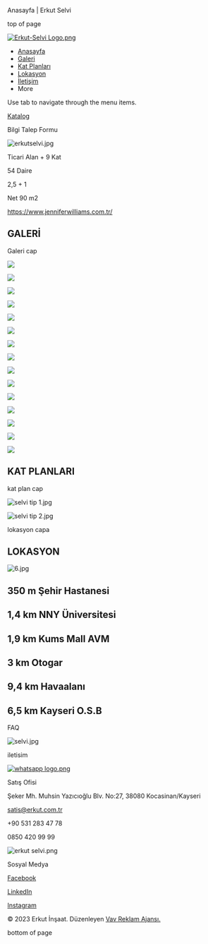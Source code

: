 Anasayfa | Erkut Selvi









top of page

[![Erkut-Selvi Logo.png](https://static.wixstatic.com/media/8e12c5_af8ef031bf8e41088a10e5c17b6ed54a~mv2.png/v1/crop/x_91,y_385,w_2825,h_461/fill/w_258,h_42,al_c,q_85,usm_0.66_1.00_0.01,enc_avif,quality_auto/Erkut-Selvi%20Logo.png)](https://www.erkutselvi.com)

* [Anasayfa](https://www.erkutselvi.com)
* [Galeri](https://www.erkutselvi.com)
* [Kat Planları](https://www.erkutselvi.com)
* [Lokasyon](https://www.erkutselvi.com)
* [İletişim](https://www.erkutselvi.com)
* More

Use tab to navigate through the menu items.

[Katalog](https://www.erkutselvi.com/_files/ugd/8e12c5_2af7e7f3b55c43f1a4b17a1361e8c0b8.pdf)

Bilgi Talep Formu

![erkutselvi.jpg](https://static.wixstatic.com/media/8e12c5_6f18350824b44443b925215bb8470a04~mv2.jpg/v1/fill/w_237,h_92,al_c,q_80,usm_0.66_1.00_0.01,blur_2,enc_avif,quality_auto/8e12c5_6f18350824b44443b925215bb8470a04~mv2.jpg)

Ticari Alan + 9 Kat

54 Daire

2,5 + 1

Net 90 m2

<https://www.jenniferwilliams.com.tr/>

GALERİ
------

Galeri cap

![](https://static.wixstatic.com/media/8e12c5_c4477abd2a2a49fb9faf9f99ee7a34bc~mv2.jpg/v1/fill/w_305,h_229,q_90,enc_avif,quality_auto/8e12c5_c4477abd2a2a49fb9faf9f99ee7a34bc~mv2.jpg)

![](https://static.wixstatic.com/media/8e12c5_36c5e4f6dffd43c4bd0648dd183a6884~mv2.jpg/v1/fill/w_305,h_229,q_90,enc_avif,quality_auto/8e12c5_36c5e4f6dffd43c4bd0648dd183a6884~mv2.jpg)

![](https://static.wixstatic.com/media/8e12c5_91eec0a3f197458ea5d7b6370425ada1~mv2.jpg/v1/fill/w_306,h_229,q_90,enc_avif,quality_auto/8e12c5_91eec0a3f197458ea5d7b6370425ada1~mv2.jpg)

![](https://static.wixstatic.com/media/8e12c5_9230caf4d3c64c7191c4fc987685b6e4~mv2.jpg/v1/fill/w_305,h_229,q_90,enc_avif,quality_auto/8e12c5_9230caf4d3c64c7191c4fc987685b6e4~mv2.jpg)

![](https://static.wixstatic.com/media/8e12c5_5cc32a77a6d94c85838934083bbbb20e~mv2.jpg/v1/fill/w_305,h_229,q_90,enc_avif,quality_auto/8e12c5_5cc32a77a6d94c85838934083bbbb20e~mv2.jpg)

![](https://static.wixstatic.com/media/8e12c5_191cbd654c474a5f9ee8b8151712b695~mv2.jpg/v1/fill/w_305,h_229,q_90,enc_avif,quality_auto/8e12c5_191cbd654c474a5f9ee8b8151712b695~mv2.jpg)

![](https://static.wixstatic.com/media/8e12c5_486005d8e71a45048b3dba6ad43a3172~mv2.jpg/v1/fill/w_306,h_229,q_90,enc_avif,quality_auto/8e12c5_486005d8e71a45048b3dba6ad43a3172~mv2.jpg)

![](https://static.wixstatic.com/media/8e12c5_61d3d373d27e4e03b3f830a18acfa5d6~mv2.jpg/v1/fill/w_305,h_229,q_90,enc_avif,quality_auto/8e12c5_61d3d373d27e4e03b3f830a18acfa5d6~mv2.jpg)

![](https://static.wixstatic.com/media/8e12c5_e5057cc00cd848d38c3ef0bee2a566a1~mv2.jpg/v1/fill/w_305,h_229,q_90,enc_avif,quality_auto/8e12c5_e5057cc00cd848d38c3ef0bee2a566a1~mv2.jpg)

![](https://static.wixstatic.com/media/8e12c5_5e376f7255074bc08c03e15ef6be2a4e~mv2.jpg/v1/fill/w_305,h_229,q_90,enc_avif,quality_auto/8e12c5_5e376f7255074bc08c03e15ef6be2a4e~mv2.jpg)

![](https://static.wixstatic.com/media/8e12c5_cc5b84e78dbd4c22b4e050bc1d53cfff~mv2.jpg/v1/fill/w_306,h_229,q_90,enc_avif,quality_auto/8e12c5_cc5b84e78dbd4c22b4e050bc1d53cfff~mv2.jpg)

![](https://static.wixstatic.com/media/8e12c5_e7d45241c5fa4a90b1c9e0f2c74f3264~mv2.jpg/v1/fill/w_305,h_229,q_90,enc_avif,quality_auto/8e12c5_e7d45241c5fa4a90b1c9e0f2c74f3264~mv2.jpg)

![](https://static.wixstatic.com/media/8e12c5_ae3a6abef1c74852bfed3eeffca0d472~mv2.jpg/v1/fill/w_305,h_229,q_90,enc_avif,quality_auto/8e12c5_ae3a6abef1c74852bfed3eeffca0d472~mv2.jpg)

![](https://static.wixstatic.com/media/8e12c5_7c883d20e7244fa5bab257d0ad772527~mv2.jpg/v1/fill/w_305,h_229,q_90,enc_avif,quality_auto/8e12c5_7c883d20e7244fa5bab257d0ad772527~mv2.jpg)

![](https://static.wixstatic.com/media/8e12c5_8f35159a4cdd4938a834c5930f719a32~mv2.jpg/v1/fill/w_306,h_229,q_90,enc_avif,quality_auto/8e12c5_8f35159a4cdd4938a834c5930f719a32~mv2.jpg)

KAT PLANLARI
------------

kat plan cap

![selvi tip 1.jpg](https://static.wixstatic.com/media/8e12c5_0b6fa8b18a874290b92bd7f8419fb11a~mv2.jpg/v1/fill/w_1004,h_710,al_c,q_85,usm_0.66_1.00_0.01,enc_avif,quality_auto/selvi%20tip%201.jpg)

![selvi tip 2.jpg](https://static.wixstatic.com/media/8e12c5_192b45258eaa43359b4aefdd50e21394~mv2.jpg/v1/fill/w_1019,h_721,al_c,q_85,usm_0.66_1.00_0.01,enc_avif,quality_auto/selvi%20tip%202.jpg)

lokasyon capa

LOKASYON
--------

![6.jpg](https://static.wixstatic.com/media/8e12c5_a183ab9d131f480381217f292dd0a72b~mv2.jpg/v1/crop/x_0,y_125,w_4100,h_1349/fill/w_1945,h_640,al_c,q_85,usm_0.66_1.00_0.01,enc_avif,quality_auto/6.jpg)

350 m 
Şehir Hastanesi
----------------------

1,4 km 
NNY Üniversitesi
------------------------

1,9 km 
Kums Mall AVM
---------------------

3 km 
Otogar
------------

9,4 km 
Havaalanı
-----------------

6,5 km 
Kayseri O.S.B
---------------------

FAQ

![selvi.jpg](https://static.wixstatic.com/media/8e12c5_0405e39077dd4fc09e33b15c2696401e~mv2.jpg/v1/fill/w_147,h_49,al_c,q_80,usm_0.66_1.00_0.01,blur_2,enc_avif,quality_auto/8e12c5_0405e39077dd4fc09e33b15c2696401e~mv2.jpg)

iletisim

[![whatsapp logo.png](https://static.wixstatic.com/media/8e12c5_52f41ec7455d427f873e31fc2f976ba7~mv2.png/v1/fill/w_74,h_74,al_c,q_85,usm_0.66_1.00_0.01,enc_avif,quality_auto/whatsapp%20logo.png)](https://wa.me/905312834778)

Satış Ofisi

Şeker Mh. Muhsin Yazıcıoğlu Blv. No:27, 38080 Kocasinan/Kayseri

[satis@erkut.com.tr](mailto:info@mysite.com)

+90 531 283 47 78

0850 420 99 99

![erkut selvi.png](https://static.wixstatic.com/media/8e12c5_bc053788b10f43509f80f1325d636b08~mv2.png/v1/fill/w_212,h_86,al_c,q_85,usm_0.66_1.00_0.01,enc_avif,quality_auto/erkut%20selvi.png)

Sosyal Medya

[Facebook](https://www.facebook.com/erkutinsaat/?locale=tr_TR)

[LinkedIn](https://www.linkedin.com/company/erkut-i%CC%87n%C5%9Faat/?originalSubdomain=tr)

[Instagram](https://www.instagram.com/erkutinsaat/)

© 2023 Erkut İnşaat. Düzenleyen [Vav Reklam Ajansı.](http://www.vavadvertising.com)

bottom of page